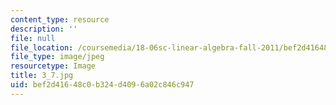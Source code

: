 ```yaml
---
content_type: resource
description: ''
file: null
file_location: /coursemedia/18-06sc-linear-algebra-fall-2011/bef2d41648c0b324d4096a02c846c947_3_7.jpg
file_type: image/jpeg
resourcetype: Image
title: 3_7.jpg
uid: bef2d416-48c0-b324-d409-6a02c846c947
---
```

